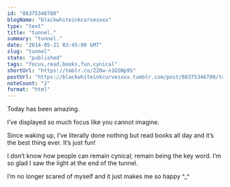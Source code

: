 ```yaml
---
id: "86375346780"
blogName: "blackwhiteinkcurvesxxx"
type: "text"
title: "tunnel."
summary: "tunnel."
date: "2014-05-21 03:45:00 GMT"
slug: "tunnel"
state: "published"
tags: "focus,read,books,fun,cynical"
shortUrl: "https://tmblr.co/ZZ0w-n1GSNp9S"
postUrl: "https://blackwhiteinkcurvesxxx.tumblr.com/post/86375346780/tunnel"
noteCount: "2"
format: "html"
---
```


Today has been amazing.

I’ve displayed so much focus like you cannot imagine. 

Since waking up, I’ve literally done nothing but read books all day and it’s the best thing ever. It’s just fun! 

I don’t know how people can remain cynical; remain being the key word. I’m so glad I saw the light at the end of the tunnel. 

I’m no longer scared of myself and it just makes me so happy ^_^